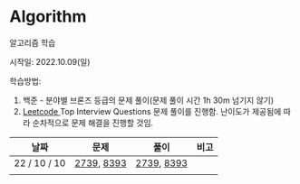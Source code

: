 # Algorithm
알고리즘 학습

시작일: 2022.10.09(일)

학습방법: 

1. 백준 - 분야별 브론즈 등급의 문제 풀이(문제 풀이 시간 1h 30m 넘기지 않기)
1. [Leetcode ](https://leetcode.com/explore/interview/card/top-interview-questions-easy/)Top Interview Questions 문제 풀이를 진행함. 난이도가 제공됨에 따라 순차적으로 문제 해결을 진행할 것임.



|     날짜     |                             문제                             |                             풀이                             | 비고 |
| :----------: | :----------------------------------------------------------: | :----------------------------------------------------------: | :--: |
| 22 / 10 / 10 | [2739](https://www.acmicpc.net/problem/2739), [8393](https://www.acmicpc.net/problem/8393) | [2739](https://github.com/LeeJoobang/Algorithm/blob/main/001_Swift/Algorithm/Algorithm/2739.swift), [8393](https://github.com/LeeJoobang/Algorithm/blob/main/001_Swift/Algorithm/Algorithm/8393.swift) |      |
|              |                                                              |                                                              |      |

